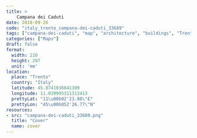 ```yaml
---
title: > 
    Campana dei Caduti
date: 2018-09-26
code: "italy_trento_campana-dei-caduti_33689"
tags: ["campana-dei-caduti", "map", "architecture", "buildings", "Trento", "Italy"]
categories: ["Maps"]
draft: false
format:
  width: 210
  height: 297
  unit: 'mm'
location:
  place: "Trento"
  country: "Italy"
  latitude: 45.8741036641309
  longitude: 11.039995311313413
  prettyLat: "11\u00b02'23.98\"E"
  prettyLon: "45\u00b052'26.77\"N"
resources:
- src: "campana-dei-caduti_33689.png"
  title: "Cover"
  name: cover
---
```

